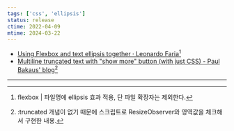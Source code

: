 ```yaml
---
tags: ['css', 'ellipsis']
status: release
ctime: 2022-04-09
mtime: 2024-03-22
---
```


- [Using Flexbox and text ellipsis together · Leonardo Faria](https://leonardofaria.net/2020/07/18/using-flexbox-and-text-ellipsis-together/)[^108-1]
- [Multiline truncated text with "show more" button (with just CSS) - Paul Bakaus' blog](https://paulbakaus.com/tutorials/css/multiline-truncated-text-with-show-more-button-with-just-css/)[^108-2]

---

[^108-1]: flexbox | 파일명에 ellipsis 효과 적용, 단 파일 확장자는 제외한다.
[^108-2]: :truncated 개념이 없기 때문에 스크립트로 ResizeObserver와 영역값을 체크해서 구현한 내용.